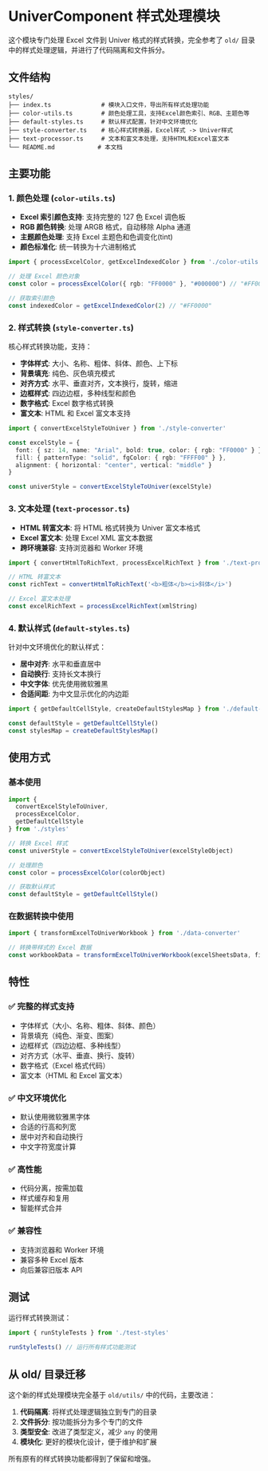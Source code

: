 # UniverComponent 样式处理模块

这个模块专门处理 Excel 文件到 Univer 格式的样式转换，完全参考了 `old/` 目录中的样式处理逻辑，并进行了代码隔离和文件拆分。

## 文件结构

```
styles/
├── index.ts              # 模块入口文件，导出所有样式处理功能
├── color-utils.ts        # 颜色处理工具，支持Excel颜色索引、RGB、主题色等
├── default-styles.ts     # 默认样式配置，针对中文环境优化
├── style-converter.ts    # 核心样式转换器，Excel样式 -> Univer样式
├── text-processor.ts     # 文本和富文本处理，支持HTML和Excel富文本
└── README.md            # 本文档
```

## 主要功能

### 1. 颜色处理 (`color-utils.ts`)

- **Excel 索引颜色支持**: 支持完整的 127 色 Excel 调色板
- **RGB 颜色转换**: 处理 ARGB 格式，自动移除 Alpha 通道
- **主题颜色处理**: 支持 Excel 主题色和色调变化(tint)
- **颜色标准化**: 统一转换为十六进制格式

```typescript
import { processExcelColor, getExcelIndexedColor } from './color-utils'

// 处理 Excel 颜色对象
const color = processExcelColor({ rgb: "FF0000" }, "#000000") // "#FF0000"

// 获取索引颜色
const indexedColor = getExcelIndexedColor(2) // "#FF0000"
```

### 2. 样式转换 (`style-converter.ts`)

核心样式转换功能，支持：

- **字体样式**: 大小、名称、粗体、斜体、颜色、上下标
- **背景填充**: 纯色、灰色填充模式
- **对齐方式**: 水平、垂直对齐，文本换行，旋转，缩进
- **边框样式**: 四边边框，多种线型和颜色
- **数字格式**: Excel 数字格式转换
- **富文本**: HTML 和 Excel 富文本支持

```typescript
import { convertExcelStyleToUniver } from './style-converter'

const excelStyle = {
  font: { sz: 14, name: "Arial", bold: true, color: { rgb: "FF0000" } },
  fill: { patternType: "solid", fgColor: { rgb: "FFFF00" } },
  alignment: { horizontal: "center", vertical: "middle" }
}

const univerStyle = convertExcelStyleToUniver(excelStyle)
```

### 3. 文本处理 (`text-processor.ts`)

- **HTML 转富文本**: 将 HTML 格式转换为 Univer 富文本格式
- **Excel 富文本**: 处理 Excel XML 富文本数据
- **跨环境兼容**: 支持浏览器和 Worker 环境

```typescript
import { convertHtmlToRichText, processExcelRichText } from './text-processor'

// HTML 转富文本
const richText = convertHtmlToRichText('<b>粗体</b><i>斜体</i>')

// Excel 富文本处理
const excelRichText = processExcelRichText(xmlString)
```

### 4. 默认样式 (`default-styles.ts`)

针对中文环境优化的默认样式：

- **居中对齐**: 水平和垂直居中
- **自动换行**: 支持长文本换行
- **中文字体**: 优先使用微软雅黑
- **合适间距**: 为中文显示优化的内边距

```typescript
import { getDefaultCellStyle, createDefaultStylesMap } from './default-styles'

const defaultStyle = getDefaultCellStyle()
const stylesMap = createDefaultStylesMap()
```

## 使用方式

### 基本使用

```typescript
import { 
  convertExcelStyleToUniver,
  processExcelColor,
  getDefaultCellStyle 
} from './styles'

// 转换 Excel 样式
const univerStyle = convertExcelStyleToUniver(excelStyleObject)

// 处理颜色
const color = processExcelColor(colorObject)

// 获取默认样式
const defaultStyle = getDefaultCellStyle()
```

### 在数据转换中使用

```typescript
import { transformExcelToUniverWorkbook } from './data-converter'

// 转换带样式的 Excel 数据
const workbookData = transformExcelToUniverWorkbook(excelSheetsData, fileName)
```

## 特性

### ✅ 完整的样式支持

- 字体样式（大小、名称、粗体、斜体、颜色）
- 背景填充（纯色、渐变、图案）
- 边框样式（四边边框、多种线型）
- 对齐方式（水平、垂直、换行、旋转）
- 数字格式（Excel 格式代码）
- 富文本（HTML 和 Excel 富文本）

### ✅ 中文环境优化

- 默认使用微软雅黑字体
- 合适的行高和列宽
- 居中对齐和自动换行
- 中文字符宽度计算

### ✅ 高性能

- 代码分离，按需加载
- 样式缓存和复用
- 智能样式合并

### ✅ 兼容性

- 支持浏览器和 Worker 环境
- 兼容多种 Excel 版本
- 向后兼容旧版本 API

## 测试

运行样式转换测试：

```typescript
import { runStyleTests } from './test-styles'

runStyleTests() // 运行所有样式功能测试
```

## 从 old/ 目录迁移

这个新的样式处理模块完全基于 `old/utils/` 中的代码，主要改进：

1. **代码隔离**: 将样式处理逻辑独立到专门的目录
2. **文件拆分**: 按功能拆分为多个专门的文件
3. **类型安全**: 改进了类型定义，减少 `any` 的使用
4. **模块化**: 更好的模块化设计，便于维护和扩展

所有原有的样式转换功能都得到了保留和增强。
